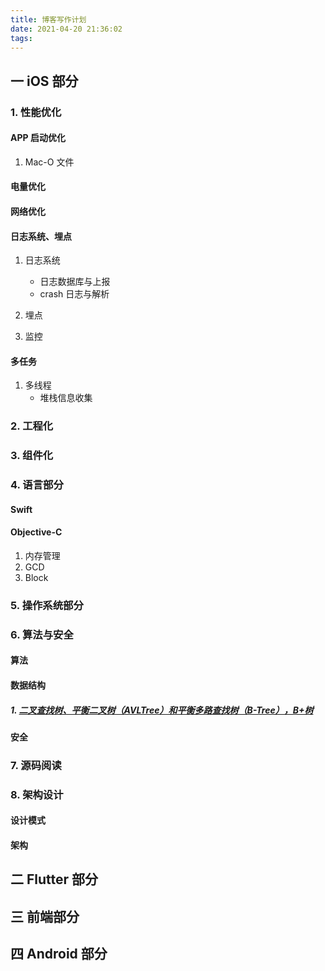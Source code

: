 ```yaml
---
title: 博客写作计划
date: 2021-04-20 21:36:02
tags:
---
```


## 一 iOS 部分

### 1. 性能优化

#### APP 启动优化

1. Mac-O 文件

#### 电量优化

#### 网络优化

#### 日志系统、埋点

1. 日志系统
   * 日志数据库与上报
   * crash 日志与解析

2. 埋点

3. 监控

#### 多任务

1. 多线程
   * 堆栈信息收集

### 2. 工程化

### 3. 组件化

### 4. 语言部分

#### Swift

#### Objective-C

1. 内存管理
2. GCD
3. Block

### 5. 操作系统部分

### 6. 算法与安全

#### 算法

#### 数据结构

##### 1. [二叉查找树、平衡二叉树（AVLTree）和平衡多路查找树（B-Tree），B+树](https://blog.csdn.net/qq_21993785/article/details/80576642)

#### 安全

### 7. 源码阅读

### 8. 架构设计

#### 设计模式

#### 架构

## 二 Flutter 部分

## 三 前端部分

## 四 Android 部分
